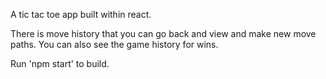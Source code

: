 A tic tac toe app built within react.

There is move history that you can go back and view and make new move paths. You can also see the game history for wins.

Run 'npm start' to build.